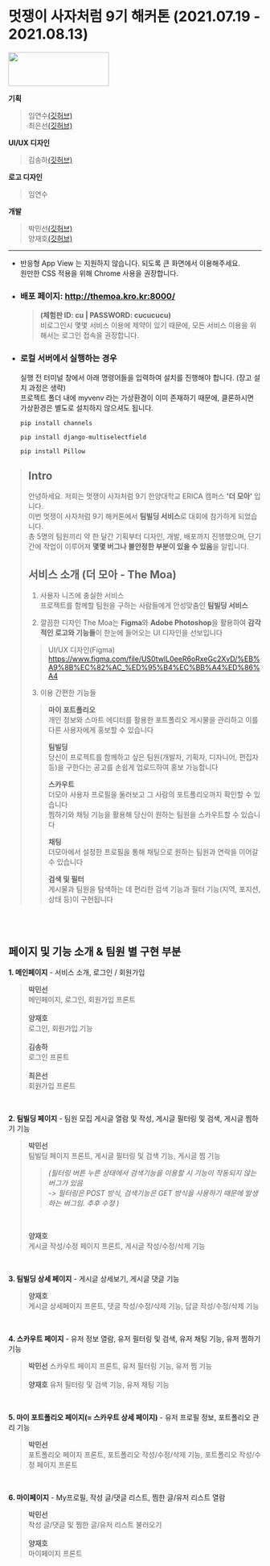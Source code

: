 # 멋쟁이 사자처럼 9기 해커톤 (2021.07.19 - 2021.08.13)

<img src="./hackathon/static/img/logo.png" width="200px" height="67px">

**기획** 
> 임연수[(깃허브)](https://github.com/ylim2548)<br>
> 최은선[(깃허브)](https://github.com/thisissilverline)

**UI/UX 디자인**
> 김송하[(깃허브)](https://github.com/kimsongha)

**로고 디자인**
> 임연수

**개발**
> 박민선[(깃허브)](https://github.com/minSsan) <br>
> 양재호[(깃허브)](https://github.com/Jae12ho)

<hr>

* 반응형 App View 는 지원하지 않습니다. 되도록 큰 화면에서 이용해주세요. <br>
원만한 CSS 적용을 위해 Chrome 사용을 권장합니다.

* ### 배포 페이지: http://themoa.kro.kr:8000/ 
  > <strong>(체험판 ID: cu | PASSWORD: cucucucu)</strong> <br>
  > 비로그인시 몇몇 서비스 이용에 제약이 있기 때문에, 모든 서비스 이용을 위해서는 로그인 접속을 권장합니다.

* ### 로컬 서버에서 실행하는 경우

  실행 전 터미널 창에서 아래 명령어들을 입력하여 설치를 진행해야 합니다. (장고 설치 과정은 생략) <br>
  프로젝트 폴더 내에 myvenv 라는 가상환경이 이미 존재하기 때문에, 클론하시면 가상환경은 별도로 설치하지 않으셔도 됩니다.
  
  ```
  pip install channels
  ```
  ```
  pip install django-multiselectfield
  ```
  ```
  pip install Pillow
  ```

> Intro
> -----
>  안녕하세요. 저희는 멋쟁이 사자처럼 9기 한양대학교 ERICA 캠퍼스 **'더 모아'** 입니다. <br>
>  이번 멋쟁이 사자처럼 9기 해커톤에서 **팀빌딩 서비스**로 대회에 참가하게 되었습니다. <br>
>  총 5명의 팀원끼리 약 한 달간 기획부터 디자인, 개발, 배포까지 진행했으며, 단기간에 작업이 이루어져 **몇몇 버그나 불안정한 부분이 있을 수 있음**을 알립니다. 
>  
> ## 서비스 소개 (더 모아 - The Moa)
> 1. 사용자 니즈에 충실한 서비스   
> 프로젝트를 함께할 팀원을 구하는 사람들에게 안성맞춤인 **팀빌딩 서비스**
> 
> 2. 깔끔한 디자인
> The Moa는 **Figma**와 **Adobe Photoshop**을 활용하여 **감각적인 로고와 기능들**이 한눈에 들어오는 UI 디자인을 선보입니다
> > UI/UX 디자인(Figma) <br>
> > https://www.figma.com/file/US0twIL0eeR6oRxeGc2XvD/%EB%A9%8B%EC%82%AC_%ED%95%B4%EC%BB%A4%ED%86%A4
> 
> 3. 이용 간편한 기능들
> > <strong>마이 포트폴리오</strong> <br>
>   개인 정보와 스마트 에디터를 활용한 포트폴리오 게시물을 관리하고 이를 다른 사용자에게 홍보할 수 있습니다
> >
> > <strong>팀빌딩</strong><br>
> >   당신이 프로젝트를 함께하고 싶은 팀원(개발자, 기획자, 디자니어, 편집자 등)을 구한다는 공고를 손쉽게 업로드하여 홍보 가능합니다
> >
> > <strong>스카우트</strong><br>
> >   더모아 사용자 프로필을 둘러보고 그 사람의 포트폴리오까지 확인할 수 있습니다<br>
> >   찜하기와 채팅 기능을 활용해 당신이 원하는 팀원을 스카우트할 수 있습니다
> >
> > <strong>채팅</strong><br>
> >   더모아에서 설정한 프로필을 통해 채팅으로 원하는 팀원과 연락을 이어갈 수 있습니다
> > 
> > <strong>검색 및 필터</strong><br>
> >   게시물과 팀원을 탐색하는 데 편리한 검색 기능과 필터 기능(지역, 포지션, 상태 등)이 구현됩니다

<br>
<br>

## 페이지 및 기능 소개 & 팀원 별 구현 부분
**1. 메인페이지** - 서비스 소개, 로그인 / 회원가입
  > **박민선**   
  > 메인페이지, 로그인, 회원가입 프론트<br>
  > <br>
  > **양재호**   
  > 로그인, 회원가입 기능<br>
  > <br>
  > **김송하**   
  > 로그인 프론트<br>
  > <br>
  > **최은선**  
  > 회원가입 프론트
<br>

**2. 팀빌딩 페이지** - 팀원 모집 게시글 열람 및 작성, 게시글 필터링 및 검색, 게시글 찜하기 기능
  > **박민선**   
  > 팀빌딩 페이지 프론트, 게시글 필터링 및 검색 기능, 게시글 찜 기능 <br>
  > >   _(필터링 버튼 누른 상태에서 검색기능을 이용할 시 기능이 작동되지 않는 버그가 있음<br>
  > >     -> 필터링은 POST 방식, 검색기능은 GET 방식을 사용하기 때문에 발생하는 버그임. 추후 수정 )_<br>
  > 
  > <br>
  > 
  > **양재호**   
  > 게시글 작성/수정 페이지 프론트, 게시글 작성/수정/삭제 기능
<br>

**3. 팀빌딩 상세 페이지** - 게시글 상세보기, 게시글 댓글 기능
  > **양재호**   
  > 게시글 상세페이지 프론트, 댓글 작성/수정/삭제 기능, 답글 작성/수정/삭제 기능
<br>

**4. 스카우트 페이지** - 유저 정보 열람, 유저 필터링 및 검색, 유저 채팅 기능, 유저 찜하기 기능
  > **박민선**
  > 스카우트 페이지 프론트, 유저 필터링 기능, 유저 찜 기능<br>
  > <br>
  > **양재호**
  > 유저 필터링 및 검색 기능, 유저 채팅 기능
<br>

**5. 마이 포트폴리오 페이지(= 스카우트 상세 페이지)** - 유저 프로필 정보, 포트폴리오 관리 기능
  > **박민선**   
  > 포트폴리오 페이지 프론트, 포트폴리오 작성/수정/삭제 기능, 포트폴리오 작성/수정 페이지 프론트
<br>

**6. 마이페이지** - My프로필, 작성 글/댓글 리스트, 찜한 글/유저 리스트 열람
  > **박민선**   
  > 작성 글/댓글 및 찜한 글/유저 리스트 불러오기<br>
  > <br>
  > **양재호**   
  > 마이페이지 프론트
